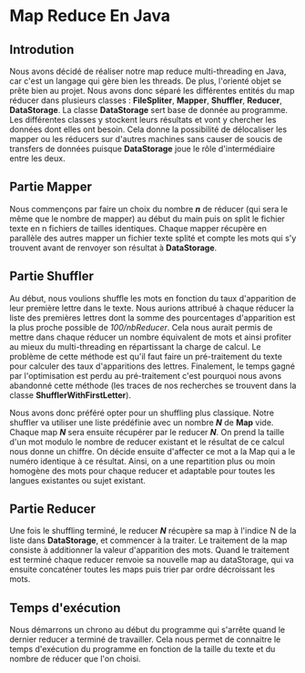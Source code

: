 # Map Reduce En Java 

## Introdution
Nous avons décidé de réaliser notre map reduce multi-threading en Java, car c'est un langage qui gère bien les threads. De plus, l'orienté objet se prête bien au projet.
Nous avons donc séparé les différentes entités du map réducer dans plusieurs classes : **FileSpliter**, **Mapper**, **Shuffler**, **Reducer**, **DataStorage**.
La classe **DataStorage** sert base de donnée au programme. Les différentes classes y stockent leurs résultats et vont y chercher les données dont elles ont besoin.
Cela donne la possibilité de délocaliser les mapper ou les réducers sur d'autres machines sans causer de soucis de transfers de données puisque **DataStorage** joue le rôle d'intermédiaire entre les deux. 

## Partie Mapper
Nous commençons par faire un choix du nombre ***n*** de réducer (qui sera le même que le nombre de mapper) au début du main puis on split le fichier texte en n fichiers de tailles identiques.
Chaque mapper récupère en parallèle des autres mapper un fichier texte splité et compte les mots qui s'y trouvent avant de renvoyer son résultat à **DataStorage**.

## Partie Shuffler
Au début, nous voulions shuffle les mots en fonction du taux d'apparition de leur première lettre dans le texte. Nous aurions attribué à chaque réducer la liste des premières lettres dont la somme des pourcentages d'apparition est la plus proche possible de *100/nbReducer*. Cela nous aurait permis de mettre dans chaque réducer un nombre équivalent de mots et ainsi profiter au mieux du multi-threading en répartissant la charge de calcul.
Le problème de cette méthode est qu'il faut faire un pré-traitement du texte pour calculer des taux d'apparitions des lettres. Finalement, le temps gagné par l'optimisation est perdu au pré-traitement c'est pourquoi nous avons abandonné cette méthode (les traces de nos recherches se trouvent dans la classe **ShufflerWithFirstLetter**).

Nous avons donc préféré opter pour un shuffling plus classique. Notre shuffler va utiliser une liste prédéfinie avec un nombre ***N***
de **Map** vide. Chaque map ***N*** sera ensuite récupérer par le reducer ***N***.
On prend la taille d'un mot modulo le nombre de reducer existant et le résultat de ce calcul nous donne un 
chiffre. On décide ensuite d'affecter ce mot a la Map qui a le numéro identique à ce résultat.
Ainsi, on a une repartition plus ou moin homogène des mots pour chaque reducer et adaptable pour toutes 
les langues existantes ou sujet existant.

## Partie Reducer
Une fois le shuffling terminé, le reducer ***N*** récupère sa map à l'indice N de la liste dans **DataStorage**, et commencer à la traiter.
Le traitement de la map consiste à additionner la valeur d'apparition des mots.
Quand le traitement est terminé chaque reducer renvoie sa nouvelle map au dataStorage, qui va ensuite concaténer toutes les maps puis trier par ordre décroissant les mots.


## Temps d'exécution
Nous démarrons un chrono au début du programme qui s'arrête quand le dernier reducer a terminé de travailler. Cela nous permet de connaitre le temps d'exécution du programme en fonction de la taille du texte et du nombre de réducer que l'on choisi.